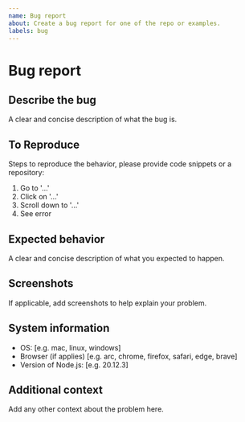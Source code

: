 ```yaml
---
name: Bug report
about: Create a bug report for one of the repo or examples.
labels: bug
---
```


# Bug report

## Describe the bug

A clear and concise description of what the bug is.

## To Reproduce

Steps to reproduce the behavior, please provide code snippets or a repository:

1. Go to '...'
2. Click on '...'
3. Scroll down to '...'
4. See error

## Expected behavior

A clear and concise description of what you expected to happen.

## Screenshots

If applicable, add screenshots to help explain your problem.

## System information

- OS: [e.g. mac, linux, windows]
- Browser (if applies) [e.g. arc, chrome, firefox, safari, edge, brave]
- Version of Node.js: [e.g. 20.12.3]

## Additional context

Add any other context about the problem here.
